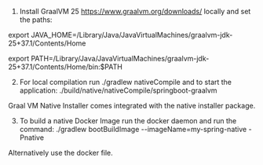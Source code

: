 1) Install GraalVM 25 https://www.graalvm.org/downloads/ locally and set the paths:

  export JAVA_HOME=/Library/Java/JavaVirtualMachines/graalvm-jdk-25+37.1/Contents/Home
  
  export PATH=/Library/Java/JavaVirtualMachines/graalvm-jdk-25+37.1/Contents/Home/bin:$PATH

2) For local compilation run 
  ./gradlew nativeCompile 
and to start the application:
  ./build/native/nativeCompile/springboot-graalvm

Graal VM Native Installer comes integrated with the native installer package. 

3) To build a native Docker Image run the docker daemon and run the command:
  ./gradlew bootBuildImage --imageName=my-spring-native -Pnative

Alternatively use the docker file.
